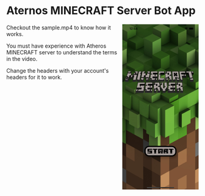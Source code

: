 # Aternos MINECRAFT Server Bot App

<img src="image.png" align="right" width="200"/>

Checkout the sample.mp4 to know how it works.

You must have experience with Atheros MINECRAFT server to understand the terms in the video.

Change the headers with your account's headers for it to work.
